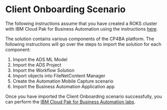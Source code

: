 # Client Onboarding Scenario

The following instructions assume that you have created a ROKS cluster with IBM Cloud Pak for Business Automation using the instructions [here](https://github.com/IBM/cp4ba-rapid-deployment). 

The solution contains various components of the CP4BA platform. The following instructions will go over the steps to import the solution for each component:

1. Import the ADS ML Model
2. Import the ADS Project
3. Import the Workflow Solution
4. Import objects into FileNetContent Manager
5. Create the Automation Mobile Capture scenario
6. Import the Business Automation Application app

Once you have imported the Client Onboarding scenario successfully, you can perform the [IBM Cloud Pak for Business Automation labs](https://github.com/IBM/cp4ba-labs).




